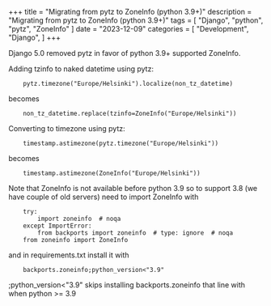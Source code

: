 +++
title = "Migrating from pytz to ZoneInfo (python 3.9+)"
description = "Migrating from pytz to ZoneInfo (python 3.9+)"
tags = [
    "Django",
    "python",
    "pytz",
    "ZoneInfo"
]
date = "2023-12-09"
categories = [
    "Development", 
    "Django",
]
+++ 

Django 5.0 removed pytz in favor of python 3.9+ supported ZoneInfo.

Adding tzinfo to naked datetime using pytz:

        pytz.timezone("Europe/Helsinki").localize(non_tz_datetime)

becomes

        non_tz_datetime.replace(tzinfo=ZoneInfo("Europe/Helsinki"))

Converting to timezone using pytz:

        timestamp.astimezone(pytz.timezone("Europe/Helsinki"))

becomes

        timestamp.astimezone(ZoneInfo("Europe/Helsinki"))


Note that ZoneInfo is not available before python 3.9 so to support 3.8 (we have couple of old servers) need to import ZoneInfo with

        try:
            import zoneinfo  # noqa
        except ImportError:
            from backports import zoneinfo  # type: ignore  # noqa
        from zoneinfo import ZoneInfo

and in requirements.txt install it with

        backports.zoneinfo;python_version<"3.9"

;python_version<"3.9" skips installing backports.zoneinfo that line with when python >= 3.9

